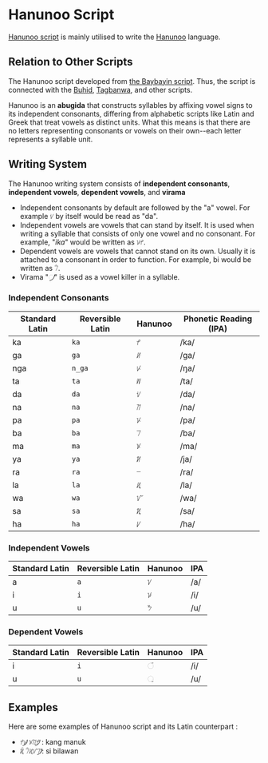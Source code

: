
# Hanunoo Script


[Hanunoo script](https://en.wikipedia.org/wiki/Hanunoo_script) is mainly utilised to write the [Hanunoo](https://en.wikipedia.org/wiki/Hanunoo_language) language.


## Relation to Other Scripts

The Hanunoo script developed from [the Baybayin script](https://en.wikipedia.org/wiki/Baybayin). Thus, the script is connected with the [Buhid](https://en.wikipedia.org/wiki/Buhid_script), [Tagbanwa](https://en.wikipedia.org/wiki/Tagbanwa_script), and other scripts.

Hanunoo is an **abugida** that constructs syllables by affixing vowel signs to its independent consonants, differing from alphabetic scripts like Latin and Greek that treat vowels as distinct units. What this means is that there are no letters representing consonants or vowels on their own--each letter represents a syllable unit. 


## Writing System
The Hanunoo writing system consists of **independent consonants**, **independent vowels**, **dependent vowels**, and **virama**

* Independent consonants by default are followed by the "a" vowel. For example ᜧ  by itself would be read as "da".
* Independent vowels are vowels that can stand by itself. It is used when writing a syllable that consists of only one vowel and no consonant. For example, "*ika*" would be written as ᜡᜣ.
* Dependent vowels are vowels that cannot stand on its own. Usually it is attached to a consonant in order to function. For example, bi would be written as ᜪᜲ.
* Virama "᜴" is used as a vowel killer in a syllable.

### Independent Consonants

| Standard Latin | Reversible Latin    | Hanunoo | Phonetic Reading (IPA) |
| ------- | ------- | ------- | --- |
| ka  | `ka` |   ᜣ      | /ka/ |
| ga  | `ga`      | ᜤ      | /ɡa/ |
| nga | `n_ga`     | ᜥ      | /ŋa/|
| ta | `ta`      | ᜦ      | /ta/|
| da | `da`      | ᜧ      | /da/|
| na | `na`      | ᜨ      | /na/|
| pa | `pa`      | ᜩ      | /pa/|
| ba | `ba`      | ᜪ      | /ba/|
| ma | `ma`      | ᜫ      | /ma/|
| ya | `ya`      | ᜬ      | /ja/|
| ra | `ra`      | ᜭ      | /ra/|
| la | `la`      | ᜮ      | /la/|
| wa | `wa`      | ᜯ      | /wa/|
| sa | `sa`      | ᜰ      | /sa/|
| ha | `ha`      | ᜱ      | /ha/|



### Independent Vowels

| Standard Latin | Reversible Latin | Hanunoo | IPA |
| ------- | ------- | ------- | --- |
| a       | `a`       | ᜠ      | /a/ |
| i       | `i`      | ᜡ      | /i/|
| u        | `u`       | ᜢ      | /u/ |

### Dependent Vowels

| Standard Latin | Reversible Latin | Hanunoo | IPA  |
| ------- | ------- | ------- | ---- |
| i      | `i`      | ᜲ      | /i/ |
| u      | `u`       | ᜳ       | /u/  |


## Examples

Here are some examples of Hanunoo script and its Latin counterpart :

* ᜣᜥ᜴  ᜫᜨᜳᜣ᜴ : kang manuk
* ᜰᜲ ᜪᜲᜮᜯᜨ᜴: si bilawan
